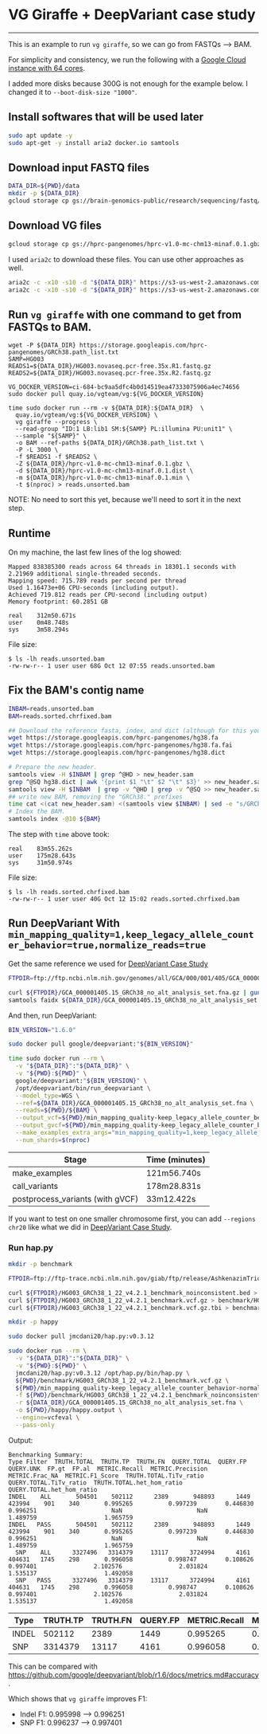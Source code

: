 # VG Giraffe + DeepVariant case study
---

This is an example to run `vg giraffe`, so we can go from FASTQs --> BAM.

For simplicity and consistency, we run the following with a
[Google Cloud instance with 64 cores](deepvariant-details.md#command-for-a-cpu-only-machine-on-google-cloud-platform).

I added more disks because 300G is not enough for the example below. I changed
it to `--boot-disk-size "1000"`.

## Install softwares that will be used later

```bash
sudo apt update -y
sudo apt-get -y install aria2 docker.io samtools
```

## Download input FASTQ files

```bash
DATA_DIR=${PWD}/data
mkdir -p ${DATA_DIR}
gcloud storage cp gs://brain-genomics-public/research/sequencing/fastq/novaseq/wgs_pcr_free/35x/HG003.novaseq.pcr-free.35x.R?.fastq.gz ${DATA_DIR}/
```

## Download VG files

```bash
gcloud storage cp gs://hprc-pangenomes/hprc-v1.0-mc-chm13-minaf.0.1.gbz ${DATA_DIR}/
```

I used `aria2c` to download these files. You can use other approaches as well.

```bash
aria2c -c -x10 -s10 -d "${DATA_DIR}" https://s3-us-west-2.amazonaws.com/human-pangenomics/pangenomes/freeze/freeze1/minigraph-cactus/filtered/hprc-v1.0-mc-chm13-minaf.0.1.min
aria2c -c -x10 -s10 -d "${DATA_DIR}" https://s3-us-west-2.amazonaws.com/human-pangenomics/pangenomes/freeze/freeze1/minigraph-cactus/filtered/hprc-v1.0-mc-chm13-minaf.0.1.dist
```

## Run `vg giraffe` with one command to get from FASTQs to BAM.

```
wget -P ${DATA_DIR} https://storage.googleapis.com/hprc-pangenomes/GRCh38.path_list.txt
SAMP=HG003
READS1=${DATA_DIR}/HG003.novaseq.pcr-free.35x.R1.fastq.gz
READS2=${DATA_DIR}/HG003.novaseq.pcr-free.35x.R2.fastq.gz

VG_DOCKER_VERSION=ci-684-bc9aa5dfc4b0d14519ea47333075906a4ec74656
sudo docker pull quay.io/vgteam/vg:${VG_DOCKER_VERSION}

time sudo docker run --rm -v ${DATA_DIR}:${DATA_DIR}  \
  quay.io/vgteam/vg:${VG_DOCKER_VERSION} \
  vg giraffe --progress \
  --read-group "ID:1 LB:lib1 SM:${SAMP} PL:illumina PU:unit1" \
  --sample "${SAMP}" \
  -o BAM --ref-paths ${DATA_DIR}/GRCh38.path_list.txt \
  -P -L 3000 \
  -f $READS1 -f $READS2 \
  -Z ${DATA_DIR}/hprc-v1.0-mc-chm13-minaf.0.1.gbz \
  -d ${DATA_DIR}/hprc-v1.0-mc-chm13-minaf.0.1.dist \
  -m ${DATA_DIR}/hprc-v1.0-mc-chm13-minaf.0.1.min \
  -t $(nproc) > reads.unsorted.bam
```

NOTE: No need to sort this yet, because we'll need to sort it in the next step.

## Runtime

On my machine, the last few lines of the log showed:

```
Mapped 838385300 reads across 64 threads in 18301.1 seconds with 2.21969 additional single-threaded seconds.
Mapping speed: 715.789 reads per second per thread
Used 1.16473e+06 CPU-seconds (including output).
Achieved 719.812 reads per CPU-second (including output)
Memory footprint: 60.2851 GB

real    312m50.671s
user    0m48.748s
sys     3m58.294s
```

File size:

```
$ ls -lh reads.unsorted.bam
-rw-rw-r-- 1 user user 68G Oct 12 07:55 reads.unsorted.bam
```

## Fix the BAM's contig name

```bash
INBAM=reads.unsorted.bam
BAM=reads.sorted.chrfixed.bam

## Download the reference fasta, index, and dict (although for this you only need the .dict).
wget https://storage.googleapis.com/hprc-pangenomes/hg38.fa
wget https://storage.googleapis.com/hprc-pangenomes/hg38.fa.fai
wget https://storage.googleapis.com/hprc-pangenomes/hg38.dict

# Prepare the new header.
samtools view -H $INBAM | grep ^@HD > new_header.sam
grep ^@SQ hg38.dict | awk '{print $1 "\t" $2 "\t" $3}' >> new_header.sam
samtools view -H $INBAM  | grep -v ^@HD | grep -v ^@SQ >> new_header.sam
## write new BAM, removing the "GRCh38." prefixes
time cat <(cat new_header.sam) <(samtools view $INBAM) | sed -e "s/GRCh38.//g" | samtools sort --threads 10 -m 2G -O BAM > ${BAM}
# Index the BAM.
samtools index -@10 ${BAM}
```

The step with `time` above took:

```
real    83m55.262s
user    175m28.643s
sys     31m50.974s
```

File size:

```
$ ls -lh reads.sorted.chrfixed.bam
-rw-rw-r-- 1 user user 40G Oct 12 15:02 reads.sorted.chrfixed.bam
```

## Run DeepVariant With `min_mapping_quality=1,keep_legacy_allele_counter_behavior=true,normalize_reads=true`

Get the same reference we used for
[DeepVariant Case Study](deepvariant-case-study.md)

```bash
FTPDIR=ftp://ftp.ncbi.nlm.nih.gov/genomes/all/GCA/000/001/405/GCA_000001405.15_GRCh38/seqs_for_alignment_pipelines.ucsc_ids

curl ${FTPDIR}/GCA_000001405.15_GRCh38_no_alt_analysis_set.fna.gz | gunzip > ${DATA_DIR}/GCA_000001405.15_GRCh38_no_alt_analysis_set.fna
samtools faidx ${DATA_DIR}/GCA_000001405.15_GRCh38_no_alt_analysis_set.fna
```

And then, run DeepVariant:

```bash
BIN_VERSION="1.6.0"

sudo docker pull google/deepvariant:"${BIN_VERSION}"

time sudo docker run --rm \
  -v "${DATA_DIR}":"${DATA_DIR}" \
  -v "${PWD}:${PWD}" \
  google/deepvariant:"${BIN_VERSION}" \
  /opt/deepvariant/bin/run_deepvariant \
  --model_type=WGS \
  --ref=${DATA_DIR}/GCA_000001405.15_GRCh38_no_alt_analysis_set.fna \
  --reads=${PWD}/${BAM} \
  --output_vcf=${PWD}/min_mapping_quality-keep_legacy_allele_counter_behavior-normalize_reads-vg.vcf.gz \
  --output_gvcf=${PWD}/min_mapping_quality-keep_legacy_allele_counter_behavior-normalize_reads-vg.g.vcf.gz \
  --make_examples_extra_args="min_mapping_quality=1,keep_legacy_allele_counter_behavior=true,normalize_reads=true" \
  --num_shards=$(nproc)
```

Stage                            | Time (minutes)
-------------------------------- | -----------------
make_examples                    | 121m56.740s
call_variants                    | 178m28.831s
postprocess_variants (with gVCF) | 33m12.422s

If you want to test on one smaller chromosome first, you can add
`--regions chr20` like what we did in
[DeepVariant Case Study](deepvariant-case-study.md).

### Run hap.py

```bash
mkdir -p benchmark

FTPDIR=ftp://ftp-trace.ncbi.nlm.nih.gov/giab/ftp/release/AshkenazimTrio/HG003_NA24149_father/NISTv4.2.1/GRCh38

curl ${FTPDIR}/HG003_GRCh38_1_22_v4.2.1_benchmark_noinconsistent.bed > benchmark/HG003_GRCh38_1_22_v4.2.1_benchmark_noinconsistent.bed
curl ${FTPDIR}/HG003_GRCh38_1_22_v4.2.1_benchmark.vcf.gz > benchmark/HG003_GRCh38_1_22_v4.2.1_benchmark.vcf.gz
curl ${FTPDIR}/HG003_GRCh38_1_22_v4.2.1_benchmark.vcf.gz.tbi > benchmark/HG003_GRCh38_1_22_v4.2.1_benchmark.vcf.gz.tbi
```

```bash
mkdir -p happy

sudo docker pull jmcdani20/hap.py:v0.3.12

sudo docker run --rm \
  -v "${DATA_DIR}":"${DATA_DIR}" \
  -v "${PWD}:${PWD}" \
  jmcdani20/hap.py:v0.3.12 /opt/hap.py/bin/hap.py \
  ${PWD}/benchmark/HG003_GRCh38_1_22_v4.2.1_benchmark.vcf.gz \
  ${PWD}/min_mapping_quality-keep_legacy_allele_counter_behavior-normalize_reads-vg.vcf.gz \
  -f ${PWD}/benchmark/HG003_GRCh38_1_22_v4.2.1_benchmark_noinconsistent.bed \
  -r ${DATA_DIR}/GCA_000001405.15_GRCh38_no_alt_analysis_set.fna \
  -o ${PWD}/happy/happy.output \
  --engine=vcfeval \
  --pass-only
```

Output:

```
Benchmarking Summary:
Type Filter  TRUTH.TOTAL  TRUTH.TP  TRUTH.FN  QUERY.TOTAL  QUERY.FP  QUERY.UNK  FP.gt  FP.al  METRIC.Recall  METRIC.Precision  METRIC.Frac_NA  METRIC.F1_Score  TRUTH.TOTAL.TiTv_ratio  QUERY.TOTAL.TiTv_ratio  TRUTH.TOTAL.het_hom_ratio  QUERY.TOTAL.het_hom_ratio
INDEL    ALL       504501    502112      2389       948893      1449     423994    901    340       0.995265          0.997239        0.446830         0.996251                     NaN                     NaN                   1.489759                   1.965759
INDEL   PASS       504501    502112      2389       948893      1449     423994    901    340       0.995265          0.997239        0.446830         0.996251                     NaN                     NaN                   1.489759                   1.965759
  SNP    ALL      3327496   3314379     13117      3724994      4161     404631   1745    298       0.996058          0.998747        0.108626         0.997401                2.102576                2.031824                   1.535137                   1.492058
  SNP   PASS      3327496   3314379     13117      3724994      4161     404631   1745    298       0.996058          0.998747        0.108626         0.997401                2.102576                2.031824                   1.535137                   1.492058
```

| Type  | TRUTH.TP | TRUTH.FN | QUERY.FP | METRIC.Recall | METRIC.Precision | METRIC.F1_Score |
| ----- | -------- | -------- | -------- | ------------- | ---------------- | --------------- |
| INDEL | 502112   | 2389     | 1449     | 0.995265      | 0.997239         | 0.996251        |
| SNP   | 3314379  | 13117    | 4161     | 0.996058      | 0.998747         | 0.997401        |

This can be compared with
https://github.com/google/deepvariant/blob/r1.6/docs/metrics.md#accuracy.

Which shows that `vg giraffe` improves F1:

- Indel F1: 0.995998 --> 0.996251
- SNP F1: 0.996237 --> 0.997401
